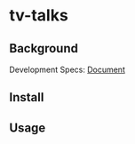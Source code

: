 # tv-talks
## Background
Development Specs: [Document](https://docs.google.com/document/d/1nLKwfo3VsK8w6J0oVna89YIUByYP7_pl5i6Se6cmXFw/edit?usp=sharing)

## Install

## Usage
